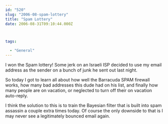 ```yaml
---
id: "520"
slug: "2006-08-spam-lottery"
title: "Spam Lottery"
date: 2006-08-31T09:10:44.000Z



tags:

  - "General"
---
```

<div class="sqs-html-content">
  <p>I won the Spam lottery!  Some jerk on an Israeli ISP decided to use my email address as the sender on a bunch of junk he sent out last night.</p>
<p>So today I got to learn all about how well the Barracuda SPAM firewall works, how many bad addresses this dude had on his list, and finally how many people are on vacation, or neglected to turn off their on vacation auto-reply.</p>
<p>
I think the solution to this is to train the Bayesian filter that is built into spam assassin a couple extra times today.  Of course the only downside to that is I may never see a legitimately bounced email again.</p>
</div>
